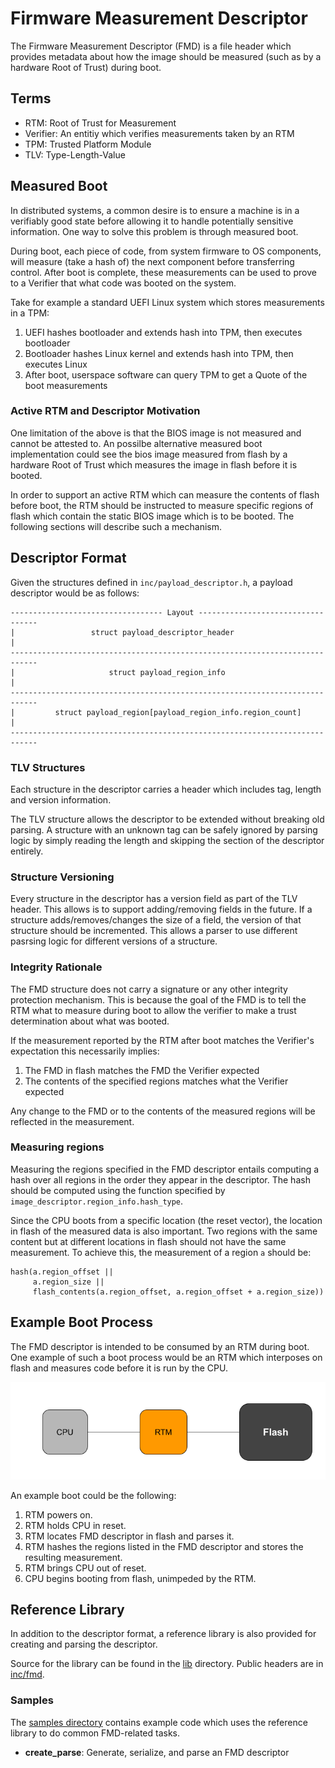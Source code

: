 # Firmware Measurement Descriptor

The Firmware Measurement Descriptor (FMD) is a file header which provides
metadata about how the image should be measured (such as by a hardware
Root of Trust) during boot.

## Terms

* RTM: Root of Trust for Measurement
* Verifier: An entitiy which verifies measurements taken by an RTM
* TPM: Trusted Platform Module
* TLV: Type-Length-Value

## Measured Boot

In distributed systems, a common desire is to ensure a machine is in a
verifiably good state before allowing it to handle potentially sensitive
information. One way to solve this problem is through measured boot.

During boot, each piece of code, from system firmware to OS components, will
measure (take a hash of) the next component before transferring control. After
boot is complete, these measurements can be used to prove to a Verifier that what
code was booted on the system.

Take for example a standard UEFI Linux system which stores measurements in a
TPM:

1. UEFI hashes bootloader and extends hash into TPM, then executes bootloader
1. Bootloader hashes Linux kernel and extends hash into TPM, then executes Linux
1. After boot, userspace software can query TPM to get a Quote of the boot
   measurements

### Active RTM and Descriptor Motivation

One limitation of the above is that the BIOS image is not measured and cannot be
attested to. An possilbe alternative measured boot implementation could see the bios
image measured from flash by a hardware Root of Trust which measures the image
in flash before it is booted.

In order to support an active RTM which can measure the contents of flash
before boot, the RTM should be instructed to measure specific regions of
flash which contain the static BIOS image which is to be booted. The
following sections will describe such a mechanism.

## Descriptor Format

Given the structures defined in `inc/payload_descriptor.h`, a payload
descriptor would be as follows:

```
---------------------------------- Layout ----------------------------------
|                 struct payload_descriptor_header                         |
----------------------------------------------------------------------------
|                     struct payload_region_info                           |
----------------------------------------------------------------------------
|         struct payload_region[payload_region_info.region_count]          |
----------------------------------------------------------------------------
```

### TLV Structures

Each structure in the descriptor carries a header which includes tag, length
and version information.

The TLV structure allows the descriptor to be extended without breaking old
parsing. A structure with an unknown tag can be safely ignored by parsing logic
by simply reading the length and skipping the section of the descriptor
entirely.

### Structure Versioning

Every structure in the descriptor has a version field as part of the TLV header.
This allows is to support adding/removing fields in the future. If a structure
adds/removes/changes the size of a field, the version of that structure should
be incremented. This allows a parser to use different pasrsing logic for
different versions of a structure.

### Integrity Rationale

The FMD structure does not carry a signature or any other integrity protection
mechanism. This is because the goal of the FMD is to tell the RTM what to
measure during boot to allow the verifier to make a trust determination
about what was booted.

If the measurement reported by the RTM after boot matches the Verifier's
expectation this necessarily implies:

1. The FMD in flash matches the FMD the Verifier expected
1. The contents of the specified regions matches what the Verifier expected

Any change to the FMD or to the contents of the measured regions will be
reflected in the measurement.

### Measuring regions

Measuring the regions specified in the FMD descriptor entails computing a
hash over all regions in the order they appear in the descriptor. The hash
should be computed using the function specified by
`image_descriptor.region_info.hash_type`.

Since the CPU boots from a specific location (the reset vector), the location
in flash of the measured data is also important. Two regions with the same
content but at different locations in flash should not have the same
measurement. To achieve this, the measurement of a region `a` should be:

```
hash(a.region_offset ||
     a.region_size ||
     flash_contents(a.region_offset, a.region_offset + a.region_size))
```

## Example Boot Process

The FMD descriptor is intended to be consumed by an RTM during boot. One example
of such a boot process would be an RTM which interposes on flash and measures
code before it is run by the CPU.

![RTM interposing between CPU and flash](img/rtm-flash-interposer.png)

An example boot could be the following:
1. RTM powers on.
1. RTM holds CPU in reset.
1. RTM locates FMD descriptor in flash and parses it.
1. RTM hashes the regions listed in the FMD descriptor and stores the
   resulting measurement.
1. RTM brings CPU out of reset.
1. CPU begins booting from flash, unimpeded by the RTM.

## Reference Library

In addition to the descriptor format, a reference library is also provided for
creating and parsing the descriptor.

Source for the library can be found in the [lib](lib/) directory. Public
headers are in [inc/fmd](inc/fmd/).

### Samples

The [samples directory](samples/) contains example code which uses the
reference library to do common FMD-related tasks.

* **create\_parse**: Generate, serialize, and parse an FMD descriptor
